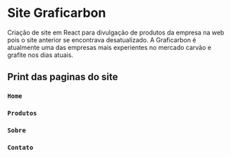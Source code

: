 # Site Graficarbon
 Criação de site em React para divulgação de produtos da empresa na web pois o site anterior se encontrava desatualizado.
 A Graficarbon é atualmente uma das empresas mais experientes no mercado carvão e grafite nos dias atuais.

## Print das paginas do site

### `Home`
### `Produtos`
### `Sobre`
### `Contato`
